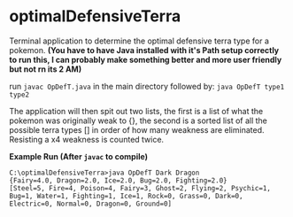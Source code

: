 # optimalDefensiveTerra
Terminal application to determine the optimal defensive terra type for a pokemon. **(You have to have Java installed with it's Path setup correctly to run this, I can probably make something better and more user friendly but not rn its 2 AM)**

run `javac OpDefT.java` in the main directory followed by: `java OpDefT type1 type2`

The application will then spit out two lists, the first is a list of what the pokemon was originally weak to {}, 
the second is a sorted list of all the possible terra types [] in order of how many weakness are eliminated. 
Resisting a x4 weakness is counted twice.


**Example Run (After `javac` to compile)**
```
C:\optimalDefensiveTerra>java OpDefT Dark Dragon
{Fairy=4.0, Dragon=2.0, Ice=2.0, Bug=2.0, Fighting=2.0} 
[Steel=5, Fire=4, Poison=4, Fairy=3, Ghost=2, Flying=2, Psychic=1, Bug=1, Water=1, Fighting=1, Ice=1, Rock=0, Grass=0, Dark=0, Electric=0, Normal=0, Dragon=0, Ground=0]
```
